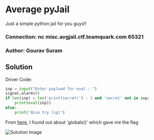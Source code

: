 Average pyJail
=

Just a simple python jail for you guys!!

### Connection: nc misc.avgjail.ctf.teamquark.com 65321

### Author: Gourav Suram


## Solution

Driver Code:
```py
inp = input("Enter payload for eval : ")
signal.alarm(0)
if len(inp) < len('print(secret)') - 1 and 'secret' not in inp:
    print(eval(inp))
else:
    print('Nice try (ig)')
```

From [here](https://stackoverflow.com/questions/633127/viewing-all-defined-variables), I found out about 'globals()' which gave me the flag

![Solution Image](https://github.com/hetsonii/hack-Envision-CTF-2024/assets/75877010/2268c1f0-62d2-4bfc-a536-323a467c524e)


